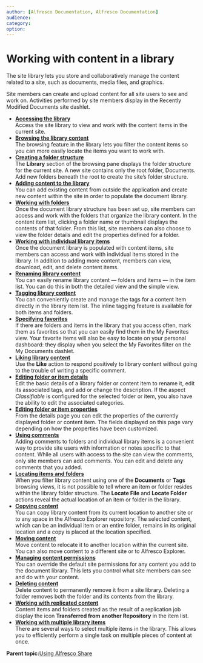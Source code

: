```yaml
---
author: [Alfresco Documentation, Alfresco Documentation]
audience: 
category: 
option: 
---
```


# Working with content in a library

The site library lets you store and collaboratively manage the content related to a site, such as documents, media files, and graphics.

Site members can create and upload content for all site users to see and work on. Activities performed by site members display in the Recently Modified Documents site dashlet.

-   **[Accessing the library](../tasks/library-access.md)**  
Access the site library to view and work with the content items in the current site.
-   **[Browsing the library content](../tasks/library-browse.md)**  
The browsing feature in the library lets you filter the content items so you can more easily locate the items you want to work with.
-   **[Creating a folder structure](../tasks/library-create-folder.md)**  
The **Library** section of the browsing pane displays the folder structure for the current site. A new site contains only the root folder, Documents. Add new folders beneath the root to create the site’s folder structure.
-   **[Adding content to the library](../concepts/library-add-content-intro.md)**  
You can add existing content from outside the application and create new content within the site in order to populate the document library.
-   **[Working with folders](../concepts/library-folder-intro.md)**  
Once the document library structure has been set up, site members can access and work with the folders that organize the library content. In the content item list, clicking a folder name or thumbnail displays the contents of that folder. From this list, site members can also choose to view the folder details and edit the properties defined for a folder.
-   **[Working with individual library items](../concepts/library-items-individual.md)**  
Once the document library is populated with content items, site members can access and work with individual items stored in the library. In addition to adding more content, members can view, download, edit, and delete content items.
-   **[Renaming library content](../tasks/library-item-rename.md)**  
You can easily rename library content — folders and items — in the item list. You can do this in both the detailed view and the simple view.
-   **[Tagging library content](../tasks/library-item-tag-inline.md)**  
You can conveniently create and manage the tags for a content item directly in the library item list. The inline tagging feature is available for both items and folders.
-   **[Specifying favorites](../tasks/library-item-favourites.md)**  
If there are folders and items in the library that you access often, mark them as favorites so that you can easily find them in the My Favorites view. Your favorite items will also be easy to locate on your personal dashboard: they display when you select the My Favorites filter on the My Documents dashlet.
-   **[Liking library content](../tasks/library-item-liked.md)**  
Use the **Like** action to respond positively to library content without going to the trouble of writing a specific comment.
-   **[Editing folder or item details](../tasks/library-item-edit-details.md)**  
Edit the basic details of a library folder or content item to rename it, edit its associated tags, and add or change the description. If the aspect *Classifiable* is configured for the selected folder or item, you also have the ability to edit the associated categories.
-   **[Editing folder or item properties](../tasks/library-item-edit-metadata.md)**  
From the details page you can edit the properties of the currently displayed folder or content item. The fields displayed on this page vary depending on how the properties have been customized.
-   **[Using comments](../concepts/library-comments.md)**  
Adding comments to folders and individual library items is a convenient way to provide site users with information or notes specific to that content. While all users with access to the site can view the comments, only site members can add comments. You can edit and delete any comments that you added.
-   **[Locating items and folders](../tasks/library-locate-content.md)**  
When you filter library content using one of the **Documents** or **Tags** browsing views, it is not possible to tell where an item or folder resides within the library folder structure. The **Locate File** and **Locate Folder** actions reveal the actual location of an item or folder in the library.
-   **[Copying content](../tasks/library-item-copy.md)**  
You can copy library content from its current location to another site or to any space in the Alfresco Explorer repository. The selected content, which can be an individual item or an entire folder, remains in its original location and a copy is placed at the location specified.
-   **[Moving content](../tasks/library-item-move.md)**  
Move content to relocate it to another location within the current site. You can also move content to a different site or to Alfresco Explorer.
-   **[Managing content permissions](../tasks/library-item-permissions.md)**  
You can override the default site permissions for any content you add to the document library. This lets you control what site members can see and do with your content.
-   **[Deleting content](../tasks/library-item-delete.md)**  
Delete content to permanently remove it from a site library. Deleting a folder removes both the folder and its contents from the library.
-   **[Working with replicated content](../concepts/replicated-content.md)**  
Content items and folders created as the result of a replication job display the icon **Transferred from another Repository** in the item list.
-   **[Working with multiple library items](../concepts/library-items-multiple.md)**  
There are several ways to select multiple items in the library. This allows you to efficiently perform a single task on multiple pieces of content at once.

**Parent topic:**[Using Alfresco Share](../topics/sh-uh-welcome.md)


